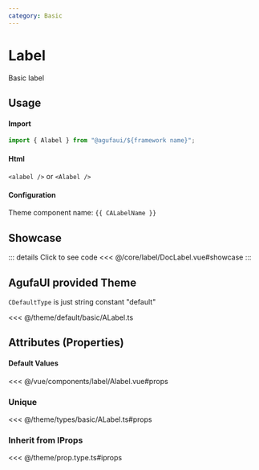 ```yaml
---
category: Basic
---
```


<script setup>
import { CALabelName } from '@agufaui/theme'
</script>

# Label

Basic label

## Usage

#### Import

```ts
import { Alabel } from "@agufaui/${framework name}";
```

#### Html

`<alabel />` or `<Alabel />`

#### Configuration

Theme component name: `{{ CALabelName }}`

## Showcase

<DocLabel />

::: details Click to see code
<<< @/core/label/DocLabel.vue#showcase
:::

## AgufaUI provided Theme

`CDefaultType` is just string constant "default"

<<< @/theme/default/basic/ALabel.ts

## Attributes (Properties)

#### Default Values

<<< @/vue/components/label/Alabel.vue#props

### Unique

<<< @/theme/types/basic/ALabel.ts#props

### Inherit from IProps

<<< @/theme/prop.type.ts#iprops
